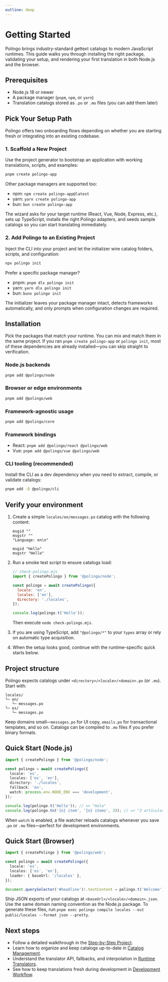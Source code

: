 ```yaml
---
outline: deep
---
```


# Getting Started

Polingo brings industry-standard gettext catalogs to modern JavaScript runtimes. This guide walks you through installing the right package, validating your setup, and rendering your first translation in both Node.js and the browser.

## Prerequisites

- Node.js 18 or newer
- A package manager (`pnpm`, `npm`, or `yarn`)
- Translation catalogs stored as `.po` or `.mo` files (you can add them later)

## Pick Your Setup Path

Polingo offers two onboarding flows depending on whether you are starting fresh or integrating into an existing codebase.

### 1. Scaffold a New Project

Use the project generator to bootstrap an application with working translations, scripts, and examples:

```bash
pnpm create polingo-app
```

Other package managers are supported too:

- npm: `npm create polingo-app@latest`
- yarn: `yarn create polingo-app`
- bun: `bun create polingo-app`

The wizard asks for your target runtime (React, Vue, Node, Express, etc.), sets up TypeScript, installs the right Polingo adapters, and seeds sample catalogs so you can start translating immediately.

### 2. Add Polingo to an Existing Project

Inject the CLI into your project and let the initializer wire catalog folders, scripts, and configuration:

```bash
npx polingo init
```

Prefer a specific package manager?

- pnpm: `pnpm dlx polingo init`
- yarn: `yarn dlx polingo init`
- bun: `bunx polingo init`

The initializer leaves your package manager intact, detects frameworks automatically, and only prompts when configuration changes are required.

## Installation

Pick the packages that match your runtime. You can mix and match them in the same project. If you ran `pnpm create polingo-app` or `polingo init`, most of these dependencies are already installed—you can skip straight to verification.

### Node.js backends

```bash
pnpm add @polingo/node
```

### Browser or edge environments

```bash
pnpm add @polingo/web
```

### Framework-agnostic usage

```bash
pnpm add @polingo/core
```

### Framework bindings

- React: `pnpm add @polingo/react @polingo/web`
- Vue: `pnpm add @polingo/vue @polingo/web`

### CLI tooling (recommended)

Install the CLI as a dev dependency when you need to extract, compile, or validate catalogs:

```bash
pnpm add -D @polingo/cli
```

## Verify your environment

1. Create a simple `locales/en/messages.po` catalog with the following content:

   ```
   msgid ""
   msgstr ""
   "Language: en\n"

   msgid "Hello"
   msgstr "Hello"
   ```

2. Run a smoke test script to ensure catalogs load:

   ```js
   // check-polingo.mjs
   import { createPolingo } from '@polingo/node';

   const polingo = await createPolingo({
     locale: 'en',
     locales: ['en'],
     directory: './locales',
   });

   console.log(polingo.t('Hello'));
   ```

   Then execute `node check-polingo.mjs`.

3. If you are using TypeScript, add `"@polingo/*"` to your `types` array or rely on automatic type acquisition.
4. When the setup looks good, continue with the runtime-specific quick starts below.

## Project structure

Polingo expects catalogs under `<directory>/<locale>/<domain>.po` (or `.mo`). Start with:

```
locales/
└─ en/
   └─ messages.po
└─ es/
   └─ messages.po
```

Keep domains small—`messages.po` for UI copy, `emails.po` for transactional templates, and so on. Catalogs can be compiled to `.mo` files if you prefer binary formats.

## Quick Start (Node.js)

```ts
import { createPolingo } from '@polingo/node';

const polingo = await createPolingo({
  locale: 'es',
  locales: ['es', 'en'],
  directory: './locales',
  fallback: 'en',
  watch: process.env.NODE_ENV === 'development',
});

console.log(polingo.t('Hello')); // => "Hola"
console.log(polingo.tn('{n} item', '{n} items', 3)); // => "3 artículos"
```

When `watch` is enabled, a file watcher reloads catalogs whenever you save `.po` or `.mo` files—perfect for development environments.

## Quick Start (Browser)

```ts
import { createPolingo } from '@polingo/web';

const polingo = await createPolingo({
  locale: 'es',
  locales: ['es', 'en'],
  loader: { baseUrl: '/locales' },
});

document.querySelector('#headline')!.textContent = polingo.t('Welcome');
```

Ship JSON exports of your catalogs at `<baseUrl>/<locale>/<domain>.json`. Use the same domain naming convention as the Node.js package. To generate these files, run `pnpm exec polingo compile locales --out public/locales --format json --pretty`.

## Next steps

- Follow a detailed walkthrough in the [Step-by-Step Project](/guide/step-by-step-guide).
- Learn how to organize and keep catalogs up-to-date in [Catalog Management](/guide/catalog-management).
- Understand the translator API, fallbacks, and interpolation in [Runtime Translators](/guide/runtime).
- See how to keep translations fresh during development in [Development Workflow](/guide/development-workflow).
